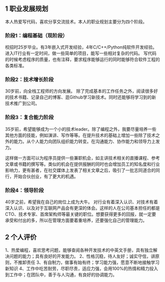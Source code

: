 

## 1 职业发展规划
本人热爱写代码，喜欢分享交流技术。本人的职业规划主要分为四个阶段。

### 阶段1：编程基础（现阶段）
校招时25岁毕业。有3年嵌入式开发经验，4年C/C++/Python纯软件开发经验。
进入IT行业有一定时间，做一些简单的项目，能写一些相对复杂的代码。
写代码的时候考虑程序的质量，也有注释，要求程序能够运行的同时能够符合软件工程的各类标准。

### 阶段2：技术增长阶段
30岁前，向全栈工程师的方向发展。
除了完成基本的工作任务之外，阅读很多好的技术书籍、记录自己的博客、逛Github学习新技术。同时还能够将学习到的新技术推广到公司。

### 阶段3：复合能力阶段
35岁前，希望能够成为一个小的技术leader。除了编程之外，我要尽量培养一些其他方面的技能，例如演讲、写作等等。在提升技术的基础上增加一些除了技术之外的能力。从个人能力向团队组织能力转变。在沟通能力、协作能力和领导力上发力。

这样做一方面可以为程序员提供一些兼职机会，如主讲技术相关的直播课程、参考文章或书籍的撰写等。类似的机会在提供报酬的同时也会增加员工的知名度和行业影响力，更有甚者，在社交媒体上发表了相关文章之后，吸引了一批志同道合的同行，开始合伙创业，有了更大的机遇。

### 阶段4：领导阶段
40岁之前，希望我在自己的岗位上成为大牛。
对行业有着深入认识、对技术有着深入认识、以及对于互联网产品会有更深的体会。这样的人在公司基本担任的都是CTO、技术专家、首席架构师等最关键的职位。想要获得更多的回报，就一定要承受和付出的多，所以在管理方面要着重培养，还要强化自己的管理能力。


## 2 个人评价
1、热爱编程，喜欢思考问题，能够查阅各种开发技术的中英文手册，具有独立解决问题的能力；具有良好的开发能力。
2、性格沉稳，待人友好；诚实守信，讲原则，不推卸责任
3、有自制力，做事有始有终；学习能力强，愿意不断地接触学习新知识
4、工作中吃苦耐劳，尽职尽责，适应力强，会用100%的热情和精力投入到工作中；在团队中，善于与人沟通，有良好的协调能力。